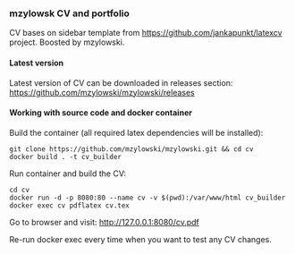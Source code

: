 ### mzylowsk CV and portfolio

CV bases on sidebar template from https://github.com/jankapunkt/latexcv project. Boosted by mzylowski.

#### Latest version
Latest version of CV can be downloaded in releases section: https://github.com/mzylowski/mzylowski/releases


#### Working with source code and docker container
Build the container (all required latex dependencies will be installed):
```
git clone https://github.com/mzylowski/mzylowski.git && cd cv
docker build . -t cv_builder
```

Run container and build the CV:
```
cd cv
docker run -d -p 8080:80 --name cv -v $(pwd):/var/www/html cv_builder
docker exec cv pdflatex cv.tex
```

Go to browser and visit: http://127.0.0.1:8080/cv.pdf

Re-run docker exec every time when you want to test any CV changes.
